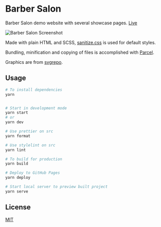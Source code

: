 # Barber Salon

<p>Barber Salon demo website with several showcase pages. <a href="https://azdanov.github.io/barber-salon/">Live</a></p>

![Barber Salon Screenshot](https://user-images.githubusercontent.com/6123841/43765323-553e88a4-9a38-11e8-8c8e-d3e2519e069b.png)

Made with plain HTML and SCSS, [sanitize.css](https://github.com/jonathantneal/sanitize.css) is used for default styles.

Bundling, minification and copying of files is accomplished with [Parcel](https://parceljs.org/).

Graphics are from [svgrepo](https://www.svgrepo.com/).

## Usage

```sh
# To install dependencies
yarn


# Start in development mode
yarn start
# or
yarn dev

# Use prettier on src
yarn format

# Use stylelint on src
yarn lint

# To build for production
yarn build

# Deploy to GitHub Pages
yarn deploy

# Start local server to preview built project
yarn serve
```

## License

[MIT](./LICENSE)
